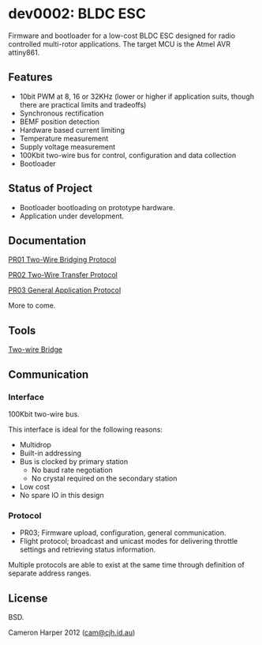 # dev0002: BLDC ESC

Firmware and bootloader for a low-cost BLDC ESC designed for radio controlled multi-rotor applications. The target MCU is the Atmel AVR attiny861.

## Features
* 10bit PWM at 8, 16 or 32KHz (lower or higher if application suits, though there are practical limits and tradeoffs)
* Synchronous rectification
* BEMF position detection
* Hardware based current limiting
* Temperature measurement
* Supply voltage measurement
* 100Kbit two-wire bus for control, configuration and data collection
* Bootloader

## Status of Project
* Bootloader bootloading on prototype hardware.
* Application under development.

## Documentation
[PR01 Two-Wire Bridging Protocol](http://cjh.id.au/doc/doc0002-0.01.pdf)

[PR02 Two-Wire Transfer Protocol](http://cjh.id.au/doc/doc0004-0.01.pdf)

[PR03 General Application Protocol](http://cjh.id.au/doc/doc0005-0.01.pdf)

More to come.

## Tools

[Two-wire Bridge](https://github.com/cjhdev/dev0001)

## Communication
### Interface
100Kbit two-wire bus.

This interface is ideal for the following reasons:
* Multidrop
* Built-in addressing
* Bus is clocked by primary station
    * No baud rate negotiation
    * No crystal required on the secondary station
* Low cost
* No spare IO in this design

### Protocol
* PR03; Firmware upload, configuration, general communication.
* Flight protocol; broadcast and unicast modes for delivering throttle settings and retrieving status information.

Multiple protocols are able to exist at the same time through definition of separate address ranges.

## License
BSD.


Cameron Harper 2012
(cam@cjh.id.au) 

